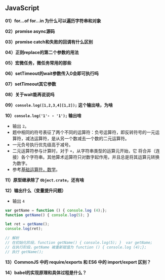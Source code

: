 ## JavaScript

**01）for...of for...in 为什么可以遍历字符串和对象**

**02）promise async源码**

**03）promise  catch和失败的回调有什么区别**

**04）正则replace的第二个参数的用法**

**05）宏微任务，微任务常用的那些**

**06）setTimeout的wait参数传入0会即可执行吗**

**07）setTimeout其它参数**

**08）关于wait能再说说吗**

**09）`console.log([1,2,3,4][1,2]);` 这个输出啥，为啥**

**10）`console.log('1'- - '1');` 输出啥**

- 输出 `2`。
- 题中相同的符号表征了两个不同的运算符：负号运算符，即反转符号的一元运算符，减法运算符，是从另一个数减去一个数的二元运算符。
- 一元负号执行优先级高于减号。
- 二元运算符参与计算时，对于 `+`，从字符串类型的运算元开始，它 将合并（连接）各个字符串。其他算术运算符只对数字起作用，并且总是将其运算元转换为数字。
- 参考[基础运算符，数学](https://zh.javascript.info/operators)。

**11）原型继承除了 `Object.crate`，还有啥**

**12）输出什么（变量提升问题）**

- 输出 `4`

```javascript
var getName = function () { console.log (4);};
function getName() { console.log(5); }
  
let ret = getName();
console.log(ret);
  
// 解析
// 在初始化阶段，function getName() { console.log(5); }  var getName;
// 在执行阶段，getName 被重新赋值为 function () { console.log (4);};
// 执行 getName();
```

**13）CommonJS 中的 require/exports 和 ES6 中的 import/export 区别？**

**14）babel的实现原理和具体过程是什么？**

